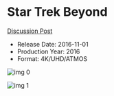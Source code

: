 # Star Trek Beyond

[Discussion Post](https://www.avsforum.com/threads/bass-eq-for-filtered-movies.2995212/post-56865468)

* Release Date: 2016-11-01
* Production Year: 2016
* Format: 4K/UHD/ATMOS

![img 0](https://i.imgur.com/RsA8Y7j.jpg)

![img 1](https://i.imgur.com/KoiBtp9.jpg)

